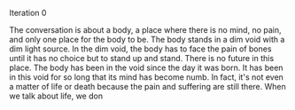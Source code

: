 



Iteration 0


The conversation is about a body, a place where there is no mind, no pain, and only one place for the body to be.
The body stands in a dim void with a dim light source.
In the dim void, the body has to face the pain of bones until it has no choice but to stand up and stand.
There is no future in this place.
The body has been in the void since the day it was born.
It has been in this void for so long that its mind has become numb.
In fact, it's not even a matter of life or death because the pain and suffering are still there.
When we talk about life, we don
